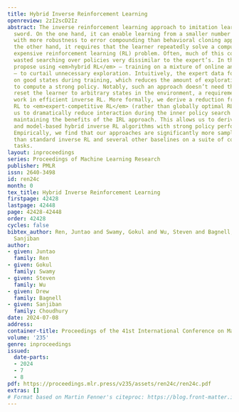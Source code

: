 ```yaml
---
title: Hybrid Inverse Reinforcement Learning
openreview: 2zI2scD2Iz
abstract: The inverse reinforcement learning approach to imitation learning is a double-edged
  sword. On the one hand, it can enable learning from a smaller number of expert demonstrations
  with more robustness to error compounding than behavioral cloning approaches. On
  the other hand, it requires that the learner repeatedly solve a computationally
  expensive reinforcement learning (RL) problem. Often, much of this computation is
  wasted searching over policies very dissimilar to the expert’s. In this work, we
  propose using <em>hybrid RL</em> – training on a mixture of online and expert data
  – to curtail unnecessary exploration. Intuitively, the expert data focuses the learner
  on good states during training, which reduces the amount of exploration required
  to compute a strong policy. Notably, such an approach doesn’t need the ability to
  reset the learner to arbitrary states in the environment, a requirement of prior
  work in efficient inverse RL. More formally, we derive a reduction from inverse
  RL to <em>expert-competitive RL</em> (rather than globally optimal RL) that allows
  us to dramatically reduce interaction during the inner policy search loop while
  maintaining the benefits of the IRL approach. This allows us to derive both model-free
  and model-based hybrid inverse RL algorithms with strong policy performance guarantees.
  Empirically, we find that our approaches are significantly more sample efficient
  than standard inverse RL and several other baselines on a suite of continuous control
  tasks.
layout: inproceedings
series: Proceedings of Machine Learning Research
publisher: PMLR
issn: 2640-3498
id: ren24c
month: 0
tex_title: Hybrid Inverse Reinforcement Learning
firstpage: 42428
lastpage: 42448
page: 42428-42448
order: 42428
cycles: false
bibtex_author: Ren, Juntao and Swamy, Gokul and Wu, Steven and Bagnell, Drew and Choudhury,
  Sanjiban
author:
- given: Juntao
  family: Ren
- given: Gokul
  family: Swamy
- given: Steven
  family: Wu
- given: Drew
  family: Bagnell
- given: Sanjiban
  family: Choudhury
date: 2024-07-08
address:
container-title: Proceedings of the 41st International Conference on Machine Learning
volume: '235'
genre: inproceedings
issued:
  date-parts:
  - 2024
  - 7
  - 8
pdf: https://proceedings.mlr.press/v235/assets/ren24c/ren24c.pdf
extras: []
# Format based on Martin Fenner's citeproc: https://blog.front-matter.io/posts/citeproc-yaml-for-bibliographies/
---
```

